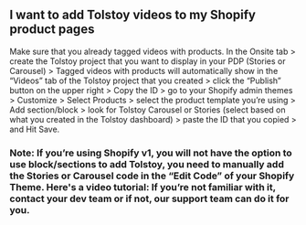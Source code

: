 ## I want to add Tolstoy videos to my Shopify product pages

Make sure that you already tagged videos with products. In the Onsite tab > create the Tolstoy project that you want to display in your PDP (Stories or Carousel)  > Tagged videos with products will automatically show in the “Videos” tab of the Tolstoy project that you created > click the “Publish” button on the upper right > Copy the ID > go to your Shopify admin themes > Customize > Select Products > select the product template you’re using > Add section/block > look for Tolstoy Carousel or Stories (select based on what you created in the Tolstoy dashboard) > paste the ID that you copied > and Hit Save.

### Note: If you’re using Shopify v1, you will not have the option to use block/sections to add Tolstoy, you need to manually add the Stories or Carousel code in the “Edit Code” of your Shopify Theme. Here's a video tutorial: If you’re not familiar with it, contact your dev team or if not, our support team can do it for you.

